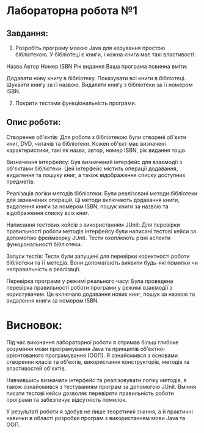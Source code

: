 # Лабораторна робота №1

## Завдання:

1. Розробіть програму мовою Java для керування простою бібліотекою. У бібліотеці є книги, і кожна книга має такі властивості:

Назва
Автор
Номер ISBN
Рік видання
Ваша програма повинна вміти:

Додавати нову книгу в бібліотеку.
Показувати всі книги в бібліотеці.
Шукайти книгу за її назвою.
Видаляти книгу з бібліотеки за її номером ISBN.

2. Покрити тестами функціональність програми.

## Опис роботи:

Створення об'єктів: Для роботи з бібліотекою були створені об'єкти книг, DVD, читачів та бібліотеки. Кожен об'єкт має визначені характеристики, такі як назва, автор, номер ISBN, рік видання тощо.

Визначення інтерфейсу: Був визначений інтерфейс для взаємодії з об'єктами бібліотеки. Цей інтерфейс містить операції додавання, видалення та пошуку книг, а також відображення списку доступних предметів.

Реалізація логіки методів бібліотеки: Були реалізовані методи бібліотеки для зазначених операцій. Ці методи включають додавання книги, видалення книги за номером ISBN, пошук книги за назвою та відображення списку всіх книг.

Написання тестових кейсів з використанням JUnit: Для перевірки правильності роботи методів інтерфейсу були написані тестові кейси за допомогою фреймворку JUnit. Тести охоплюють різні аспекти функціональності бібліотеки.

Запуск тестів: Тести були запущені для перевірки коректності роботи бібліотеки та її методів. Вони допомагають виявити будь-які помилки чи неправильність в реалізації.

Перевірка програми у режимі реального часу: Була проведена перевірка правильності роботи програми у режимі взаємодії з користувачем. Це включало додавання нових книг, пошук за назвою та видалення книги за номером ISBN.

# Висновок:

Під час виконання лабораторної роботи я отримав більш глибоке розуміння мови програмування Java та принципів об'єктно-орієнтованого програмування (ООП). Я ознайомився з основами створення класів та об'єктів, використання конструкторів, методів та властивостей об'єктів.

Навчившись визначати інтерфейс та реалізовувати логіку методів, я також ознайомився з тестуванням програм за допомогою JUnit. Вміння писати тестові кейси дозволяє перевіряти правильність роботи програми та забезпечує відсутність помилок.

У результаті роботи я здобув не лише теоретичні знання, а й практичні навички в області розробки програм з використанням мови Java та ООП.

